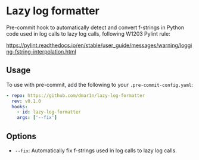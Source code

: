 # Lazy log formatter

Pre-commit hook to automatically detect and convert f-strings in Python code used in log calls to lazy log calls, 
following W1203 Pylint rule:

https://pylint.readthedocs.io/en/stable/user_guide/messages/warning/logging-fstring-interpolation.html

## Usage

To use with pre-commit, add the following to your `.pre-commit-config.yaml`:

```yaml
- repo: https://github.com/dmar1n/lazy-log-formatter
  rev: v0.1.0
  hooks:
    - id: lazy-log-formatter
    args: ['--fix']
```

## Options

- `--fix`: Automatically fix f-strings used in log calls to lazy log calls.